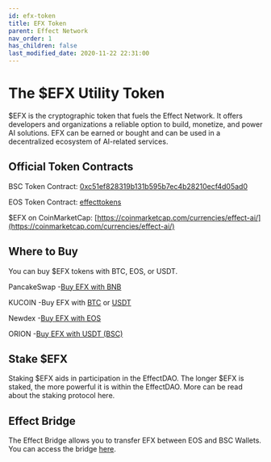 ```yaml
---
id: efx-token
title: EFX Token
parent: Effect Network
nav_order: 1
has_children: false
last_modified_date: 2020-11-22 22:31:00
---
```


# The $EFX Utility Token

$EFX is the cryptographic token that fuels the Effect Network. It offers developers and organizations a reliable option to build, monetize, and power AI solutions. EFX can be earned or bought and can be used in a decentralized ecosystem of AI-related services.

## Official Token Contracts

BSC Token Contract: [0xc51ef828319b131b595b7ec4b28210ecf4d05ad0](https://bscscan.com/token/0xC51Ef828319b131B595b7ec4B28210eCf4d05aD0)

EOS Token Contract: [effecttokens](https://www.bloks.io/account/effecttokens)

$EFX on CoinMarketCap: [https://coinmarketcap.com/currencies/effect-ai/](https://coinmarketcap.com/currencies/effect-ai/)

## Where to Buy

You can buy $EFX tokens with BTC, EOS, or USDT.

PancakeSwap -[Buy EFX with BNB](https://pancakeswap.finance/swap?outputCurrency=0xc51ef828319b131b595b7ec4b28210ecf4d05ad0)

KUCOIN -Buy EFX with [BTC](https://trade.kucoin.com/EFX-BTC) or [USDT](https://www.kucoin.com/trade/EFX-USDT)

Newdex -[Buy EFX with EOS](https://newdex.io/trade/effecttokens-efx-eos)

ORION -[Buy EFX with USDT (BSC)](https://trade.orionprotocol.io/trade/EFX-USDT)

## Stake $EFX

Staking $EFX aids in participation in the EffectDAO. The longer $EFX is staked, the more powerful it is within the EffectDAO. More can be read about the staking protocol here.

## Effect Bridge

The Effect Bridge allows you to transfer EFX between EOS and BSC Wallets. You can access the bridge [here](https://bridge.effect.network/).